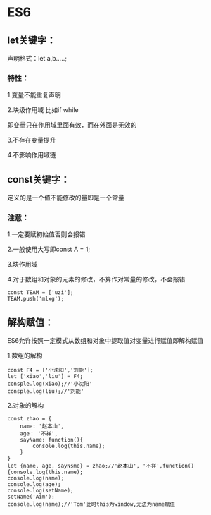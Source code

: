 # ES6

## let关键字：

声明格式：let a,b.....;

### 特性：

1.变量不能重复声明

2.块级作用域 比如if while

即变量只在作用域里面有效，而在外面是无效的

3.不存在变量提升

4.不影响作用域链

## const关键字：

定义的是一个值不能修改的量即是一个常量

### 注意：

1.一定要赋初始值否则会报错

2.一般使用大写即const A = 1;

3.块作用域

4.对于数组和对象的元素的修改，不算作对常量的修改，不会报错

```
const TEAM = ['uzi'];
TEAM.push('mlxg');
```

## 解构赋值：

ES6允许按照一定模式从数组和对象中提取值对变量进行赋值即解构赋值

1.数组的解构

```
const F4 = ['小沈阳','刘能'];
let ['xiao','liu'] = F4;
consple.log(xiao);//'小沈阳'
consple.log(liu);//'刘能'
```

2.对象的解构

```
const zhao = {
	name: '赵本山',
	age： '不祥',
	sayName: function(){
		console.log(this.name);
	}
}
let {name, age, sayNsme} = zhao;//'赵本山', '不祥',function(){console.log(this.name);
console.log(name);
console.log(age);
console.log(setName);
setName('Aim');
console.log(name);//'Tom'此时this为window,无法为name赋值
```



